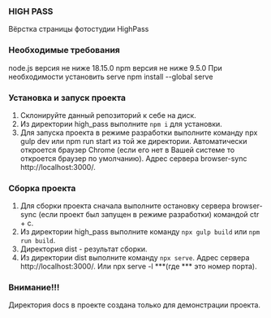 ### HIGH PASS
Вёрстка страницы фотостудии HighPass

### Необходимые требования
node.js версия не ниже 18.15.0
npm версия не ниже 9.5.0
При необходимости установить serve
npm install --global serve

### Установка и запуск проекта
1. Склонируйте данный репозиторий к себе на диск.
2. Из директории high_pass выполните `npm i` для установки.
3. Для запуска проекта в режиме разработки выполните команду
npx gulp dev или npm run start из той же директории.
Автоматически откроется браузер Chrome
(если его нет в Вашей системе то откроется браузер по умолчанию).
Адрес сервера browser-sync http://localhost:3000/.

### Сборка проекта
1. Для сборки проекта сначала выполните остановку сервера browser-sync
(если проект был запущен в режиме разработки) командой ctr + c.
2. Из директории high_pass выполните команду `npx gulp build` или `npm run build`.
3. Директория dist - результат сборки.
4. Из директории dist выполните команду `npx serve`.
Адрес сервера http://localhost:3000/.
Или npx serve -l ***(где *** это номер порта).

### Внимание!!!
Директория docs в проекте создана только для демонстрации проекта.
